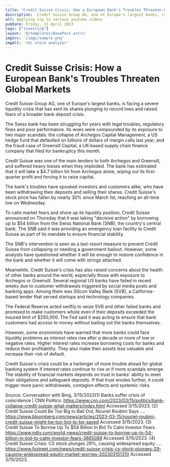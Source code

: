 ```yaml
---
title: "Credit Suisse Crisis: How a European Bank's Troubles Threaten Global Markets"
description:  Credit Suisse Group AG, one of Europe's largest banks, is facing a severe liquidity crisis that has sent its shares plunging to record lows and raised fears of a broader bank deposit crisis.
alt: Applying nlp to various youtube videos
pubDate: Friday, 13 April 2023
tags: ["investing"]
layout: '@/templates/BasePost.astro'
imgSrc: '/imgs/sample.png'
imgAlt: 'rbc stock analyzer'
---
```


# Credit Suisse Crisis: How a European Bank's Troubles Threaten Global Markets

Credit Suisse Group AG, one of Europe's largest banks, is facing a severe liquidity crisis that has sent its shares plunging to record lows and raised fears of a broader bank deposit crisis.

The Swiss bank has been struggling for years with legal troubles, regulatory fines and poor performance. Its woes were compounded by its exposure to two major scandals: the collapse of Archegos Capital Management, a US hedge fund that defaulted on billions of dollars of margin calls last year; and the fraud case of Greensill Capital, a UK-based supply chain finance company that filed for bankruptcy this month.

Credit Suisse was one of the main lenders to both Archegos and Greensill, and suffered heavy losses when they imploded. The bank has estimated that it will take a $4.7 billion hit from Archegos alone, wiping out its first-quarter profit and forcing it to raise capital.

The bank's troubles have spooked investors and customers alike, who have been withdrawing their deposits and selling their shares. Credit Suisse's stock price has fallen by nearly 30% since March 1st, reaching an all-time low on Wednesday.

To calm market fears and shore up its liquidity position, Credit Suisse announced on Thursday that it was taking "decisive action" by borrowing up to $54 billion from the Swiss National Bank (SNB), the country's central bank. The SNB said it was providing an emergency loan facility to Credit Suisse as part of its mandate to ensure financial stability.

The SNB's intervention is seen as a last-resort measure to prevent Credit Suisse from collapsing or needing a government bailout. However, some analysts have questioned whether it will be enough to restore confidence in the bank and whether it will come with strings attached.

Meanwhile, Credit Suisse's crisis has also raised concerns about the health of other banks around the world, especially those with exposure to Archegos or Greensill. Several regional US banks have failed in recent weeks due to customer withdrawals triggered by social media posts and banking apps. Among them was Silicon Valley Bank (SVB), a California-based lender that served startups and technology companies.

The Federal Reserve acted swiftly to seize SVB and other failed banks and promised to make customers whole even if their deposits exceeded the insured limit of $250,000. The Fed said it was acting to ensure that bank customers had access to money without bailing out the banks themselves.

However, some economists have warned that more banks could face liquidity problems as interest rates rise after a decade or more of low or negative rates. Higher interest rates increase borrowing costs for banks and reduce their profitability. They also make their assets less valuable and increase their risk of default.

Credit Suisse's crisis could be a harbinger of more trouble ahead for global banking system if interest rates continue to rise or if more scandals emerge. The stability of financial markets depends on trust in banks' ability to meet their obligations and safeguard deposits. If that trust erodes further, it could trigger more panic withdrawals, contagion effects and systemic risks.

Source: Conversation with Bing, 3/15/2023(1) Banks suffer crisis of coincidence | CNN Politics. https://www.cnn.com/2023/03/15/politics/bank-collapse-credit-suisse-what-matters/index.html Accessed 3/15/2023.
(2) Credit Suisse Could Be Too Big to Bail Out, Nouriel Roubini Says .... https://www.bloomberg.com/news/articles/2023-03-15/nouriel-roubini-credit-suisse-might-be-too-big-to-be-saved Accessed 3/15/2023.
(3) Credit Suisse To Borrow Up To $54 Billion In Bid To Calm Investor Fears. https://www.ndtv.com/world-news/credit-suisse-to-borrow-up-to-54-billion-in-bid-to-calm-investor-fears-3865089 Accessed 3/15/2023.
(4) Credit Suisse Crisis: CS stock plunges 29%, causing widespread equity .... https://www.fxstreet.com/news/credit-suisse-crisis-cs-stock-plunges-29-causing-widespread-equity-market-worries-202303151310 Accessed 3/15/2023.